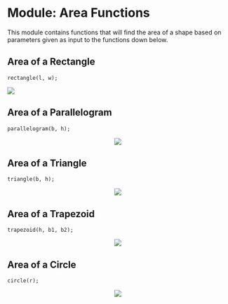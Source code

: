 # Module: Area Functions
This module contains functions that will find the area of a shape based on parameters given as input to the functions down below.

## Area of a Rectangle
```
rectangle(l, w);
```

![](area-rect)

[area_rect]: https://raw.githubusercontent.com/ChristoffenOSWorks/libalgebra-rs/master/docs/images/area_rect.gif ""

## Area of a Parallelogram
```
parallelogram(b, h);
```
<div style="text-align:center"><img src ="..." /></div>

## Area of a Triangle
```
triangle(b, h);
```
<div style="text-align:center"><img src ="..." /></div>

## Area of a Trapezoid
```
trapezoid(h, b1, b2);
```
<div style="text-align:center"><img src ="..." /></div>

## Area of a Circle
```
circle(r);
```
<div style="text-align:center"><img src ="..." /></div>

